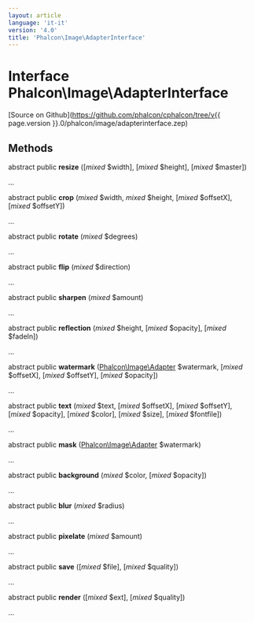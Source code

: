 ```yaml
---
layout: article
language: 'it-it'
version: '4.0'
title: 'Phalcon\Image\AdapterInterface'
---
```

# Interface **Phalcon\Image\AdapterInterface**

[Source on Github](https://github.com/phalcon/cphalcon/tree/v{{ page.version }}.0/phalcon/image/adapterinterface.zep)

## Methods

abstract public **resize** ([*mixed* $width], [*mixed* $height], [*mixed* $master])

...

abstract public **crop** (*mixed* $width, *mixed* $height, [*mixed* $offsetX], [*mixed* $offsetY])

...

abstract public **rotate** (*mixed* $degrees)

...

abstract public **flip** (*mixed* $direction)

...

abstract public **sharpen** (*mixed* $amount)

...

abstract public **reflection** (*mixed* $height, [*mixed* $opacity], [*mixed* $fadeIn])

...

abstract public **watermark** ([Phalcon\Image\Adapter](Phalcon_Image_Adapter) $watermark, [*mixed* $offsetX], [*mixed* $offsetY], [*mixed* $opacity])

...

abstract public **text** (*mixed* $text, [*mixed* $offsetX], [*mixed* $offsetY], [*mixed* $opacity], [*mixed* $color], [*mixed* $size], [*mixed* $fontfile])

...

abstract public **mask** ([Phalcon\Image\Adapter](Phalcon_Image_Adapter) $watermark)

...

abstract public **background** (*mixed* $color, [*mixed* $opacity])

...

abstract public **blur** (*mixed* $radius)

...

abstract public **pixelate** (*mixed* $amount)

...

abstract public **save** ([*mixed* $file], [*mixed* $quality])

...

abstract public **render** ([*mixed* $ext], [*mixed* $quality])

...